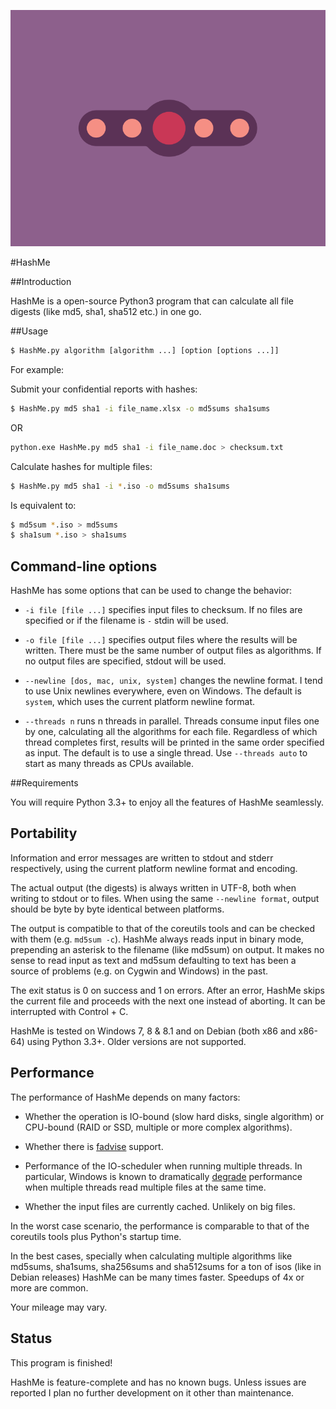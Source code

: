 ![HashMe](Resources/animation.gif)

#HashMe

##Introduction

HashMe is a open-source Python3 program that can calculate all 
file digests (like md5, sha1, sha512 etc.) in one go.

##Usage

```bash
$ HashMe.py algorithm [algorithm ...] [option [options ...]]
```

For example:

Submit your confidential reports with hashes:

```bash
$ HashMe.py md5 sha1 -i file_name.xlsx -o md5sums sha1sums
```

OR

```bash
python.exe HashMe.py md5 sha1 -i file_name.doc > checksum.txt
```

Calculate hashes for multiple files:

```bash
$ HashMe.py md5 sha1 -i *.iso -o md5sums sha1sums
```

Is equivalent to:

```bash
$ md5sum *.iso > md5sums
$ sha1sum *.iso > sha1sums
```

## Command-line options

HashMe has some options that can be used to change the behavior:

* `-i file [file ...]` specifies input files to checksum. If no files
  are specified or if the filename is `-` stdin will be used.

* `-o file [file ...]` specifies output files where the results will
  be written. There must be the same number of output files as algorithms.
  If no output files are specified, stdout will be used.

* `--newline [dos, mac, unix, system]` changes the newline format.
  I tend to use Unix newlines everywhere, even on Windows. The default is
  `system`, which uses the current platform newline format.

* `--threads n` runs n threads in parallel. Threads consume input files
  one by one, calculating all the algorithms for each file. Regardless of
  which thread completes first, results will be printed in the same order
  specified as input. The default is to use a single thread. Use `--threads auto`
  to start as many threads as CPUs available.

##Requirements

You will require Python 3.3+ to enjoy all the features of HashMe seamlessly.

## Portability

Information and error messages are written to stdout and stderr
respectively, using the current platform newline format and encoding.

The actual output (the digests) is always written in UTF-8, both when
writing to stdout or to files. When using the same `--newline format`,
output should be byte by byte identical between platforms.

The output is compatible to that of the coreutils tools and can be checked
with them (e.g. `md5sum -c`). HashMe always reads input in binary mode,
prepending an asterisk to the filename (like md5sum) on output. It makes
no sense to read input as text and md5sum defaulting to text has been a
source of problems (e.g. on Cygwin and Windows) in the past.

The exit status is 0 on success and 1 on errors. After an error,
HashMe skips the current file and proceeds with the next one
instead of aborting. It can be interrupted with Control + C.

HashMe is tested on Windows 7, 8 & 8.1 and on Debian (both x86 and x86-64)
using Python 3.3+. Older versions are not supported.

## Performance

The performance of HashMe depends on many factors:

* Whether the operation is IO-bound (slow hard disks, single algorithm)
  or CPU-bound (RAID or SSD, multiple or more complex algorithms).

* Whether there is [fadvise][] support.

* Performance of the IO-scheduler when running multiple threads. In
  particular, Windows is known to dramatically [degrade][] performance
  when multiple threads read multiple files at the same time.

* Whether the input files are currently cached. Unlikely on big files.

[fadvise]: https://docs.python.org/3/library/os.html#os.posix_fadvise
[degrade]: http://stackoverflow.com/questions/9191/how-to-obtain-good-concurrent-read-performance-from-disk

In the worst case scenario, the performance is comparable to that
of the coreutils tools plus Python's startup time.

In the best cases, specially when calculating multiple algorithms
like md5sums, sha1sums, sha256sums and sha512sums for a ton of isos
(like in Debian releases) HashMe can be many times faster.
Speedups of 4x or more are common.

Your mileage may vary.

## Status

This program is finished!

HashMe is feature-complete and has no known bugs. Unless issues are reported
I plan no further development on it other than maintenance.
